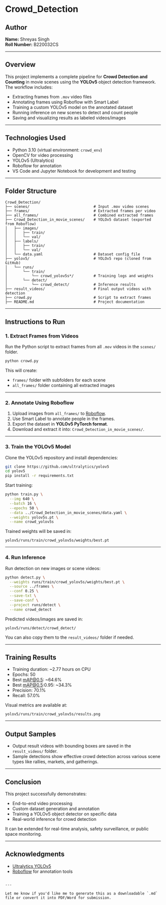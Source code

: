 # Crowd_Detection

## Author
**Name:** Shreyas Singh  
**Roll Number:** B220032CS  

---

## Overview

This project implements a complete pipeline for **Crowd Detection and Counting** in movie scenes using the **YOLOv5** object detection framework.  
The workflow includes:

- Extracting frames from `.mov` video files
- Annotating frames using Roboflow with Smart Label
- Training a custom YOLOv5 model on the annotated dataset
- Running inference on new scenes to detect and count people
- Saving and visualizing results as labeled videos/images

---

## Technologies Used

- Python 3.10 (virtual environment: `crowd_env`)
- OpenCV for video processing
- YOLOv5 (Ultralytics)
- Roboflow for annotation
- VS Code and Jupyter Notebook for development and testing

---

## Folder Structure

```
Crowd_Detection/
├── scenes/                             # Input .mov video scenes
├── frames/                             # Extracted frames per video
├── all_frames/                         # Combined extracted frames
├── Crowd_Detection_in_movie_scenes/    # YOLOv5 dataset (exported from Roboflow)
│   ├── images/
│   │   ├── train/
│   │   └── val/
│   ├── labels/
│   │   ├── train/
│   │   └── val/
│   └── data.yaml                       # Dataset config file
├── yolov5/                             # YOLOv5 repo (cloned from GitHub)
│   └── runs/
│       └── train/
│           └── crowd_yolov5s*/         # Training logs and weights
│       └── detect/
│           └── crowd_detect/           # Inference results
├── result_videos/                      # Final output videos with detection
├── crowd.py                            # Script to extract frames
├── README.md                           # Project documentation
```

---

## Instructions to Run

### 1. Extract Frames from Videos

Run the Python script to extract frames from all `.mov` videos in the `scenes/` folder.

```bash
python crowd.py
```

This will create:
- `frames/` folder with subfolders for each scene
- `all_frames/` folder containing all extracted images

---

### 2. Annotate Using Roboflow

1. Upload images from `all_frames/` to [Roboflow](https://app.roboflow.com).
2. Use Smart Label to annotate people in the frames.
3. Export the dataset in **YOLOv5 PyTorch format**.
4. Download and extract it into: `Crowd_Detection_in_movie_scenes/`.

---

### 3. Train the YOLOv5 Model

Clone the YOLOv5 repository and install dependencies:

```bash
git clone https://github.com/ultralytics/yolov5
cd yolov5
pip install -r requirements.txt
```

Start training:

```bash
python train.py \
  --img 640 \
  --batch 16 \
  --epochs 50 \
  --data ../Crowd_Detection_in_movie_scenes/data.yaml \
  --weights yolov5s.pt \
  --name crowd_yolov5s
```

Trained weights will be saved in:

```
yolov5/runs/train/crowd_yolov5s/weights/best.pt
```

---

### 4. Run Inference

Run detection on new images or scene videos:

```bash
python detect.py \
  --weights runs/train/crowd_yolov5s/weights/best.pt \
  --source ../frames \
  --conf 0.25 \
  --save-txt \
  --save-conf \
  --project runs/detect \
  --name crowd_detect
```

Predicted videos/images are saved in:

```
yolov5/runs/detect/crowd_detect/
```

You can also copy them to the `result_videos/` folder if needed.

---

## Training Results

- Training duration: ~2.77 hours on CPU
- Epochs: 50
- Best mAP@0.5: ~64.6%
- Best mAP@0.5:0.95: ~34.3%
- Precision: 70.1%
- Recall: 57.0%

Visual metrics are available at:
```
yolov5/runs/train/crowd_yolov5s/results.png
```

---

## Output Samples

- Output result videos with bounding boxes are saved in the `result_videos/` folder.
- Sample detections show effective crowd detection across various scene types like rallies, markets, and gatherings.

---

## Conclusion

This project successfully demonstrates:
- End-to-end video processing
- Custom dataset generation and annotation
- Training a YOLOv5 object detector on specific data
- Real-world inference for crowd detection

It can be extended for real-time analysis, safety surveillance, or public space monitoring.

---

## Acknowledgments

- [Ultralytics YOLOv5](https://github.com/ultralytics/yolov5)
- [Roboflow](https://roboflow.com) for annotation tools
```

---

Let me know if you'd like me to generate this as a downloadable `.md` file or convert it into PDF/Word for submission.
